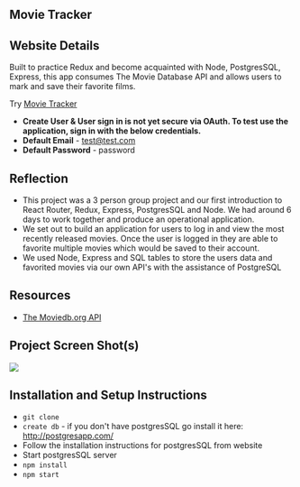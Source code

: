 ## Movie Tracker

## Website Details
Built to practice Redux and become acquainted with Node, PostgresSQL, Express, this app consumes The Movie Database API and
allows users to mark and save their favorite films.

Try [Movie Tracker](https://movie--tracker.herokuapp.com/)
* **Create User & User sign in is not yet secure via OAuth. To test use the application, sign in with the below credentials.**
* **Default Email** - test@test.com
* **Default Password** - password

## Reflection
  - This project was a 3 person group project and our first introduction to React Router, Redux, Express, PostgresSQL and Node. We had around 6 days to work together and produce an operational application.
  - We set out to build an application for users to log in and view the most recently released movies. Once the user is logged in they are able to favorite multiple movies which would be saved to their account. 
  - We used Node, Express and SQL tables to store the users data and favorited movies via our own API's with the assistance of PostgreSQL

## Resources
  - [The Moviedb.org API](https://www.themoviedb.org/documentation/api)

## Project Screen Shot(s)

![](http://g.recordit.co/7OnaKQKKsg.gif)   

## Installation and Setup Instructions

* `git clone`
* `create db` - if you don't have postgresSQL go install it here: http://postgresapp.com/
* Follow the installation instructions for postgresSQL from website
* Start postgresSQL server
* `npm install`
* `npm start`
